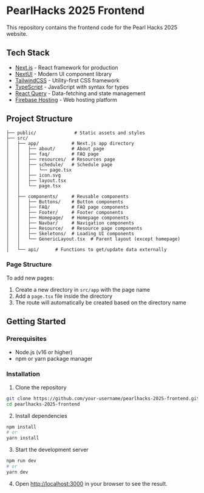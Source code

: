 # PearlHacks 2025 Frontend

This repository contains the frontend code for the Pearl Hacks 2025 website.

## Tech Stack

- [Next.js](https://nextjs.org/) - React framework for production
- [NextUI](https://nextui.org/) - Modern UI component library
- [TailwindCSS](https://tailwindcss.com/) - Utility-first CSS framework
- [TypeScript](https://www.typescriptlang.org/) - JavaScript with syntax for types
- [React Query](https://tanstack.com/query/latest) - Data-fetching and state management
- [Firebase Hosting](https://firebase.google.com/docs/hosting) - Web hosting platform

## Project Structure

```
├── public/              # Static assets and styles
├── src/
│   ├── app/            # Next.js app directory
│   │   ├── about/      # About page
│   │   ├── faq/        # FAQ page
│   │   ├── resources/  # Resources page
│   │   ├── schedule/   # Schedule page
│   │   │   └── page.tsx
│   │   ├── icon.svg
│   │   ├── layout.tsx
│   │   └── page.tsx
│   │
│   ├── components/     # Reusable components
│   │   ├── Buttons/    # Button components
│   │   ├── FAQ/        # FAQ page components
│   │   ├── Footer/     # Footer components
│   │   ├── Homepage/   # Homepage components
│   │   ├── Navbar/     # Navigation components
│   │   ├── Resource/   # Resource page components
│   │   ├── Skeletons/  # Loading UI components
│   │   └── GenericLayout.tsx  # Parent layout (except homepage)
│   │
│   └── api/      # Functions to get/update data externally
```

### Page Structure
To add new pages:
1. Create a new directory in `src/app` with the page name
2. Add a `page.tsx` file inside the directory
3. The route will automatically be created based on the directory name

## Getting Started

### Prerequisites
- Node.js (v16 or higher)
- npm or yarn package manager

### Installation

1. Clone the repository
```bash
git clone https://github.com/your-username/pearlhacks-2025-frontend.git
cd pearlhacks-2025-frontend
```

2. Install dependencies
```bash
npm install
# or
yarn install
```

3. Start the development server
```bash
npm run dev
# or
yarn dev
```

4. Open [http://localhost:3000](http://localhost:3000) in your browser to see the result.
